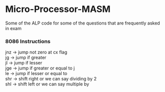 # Micro-Processor-MASM
Some of the ALP code for some of the questions that are frequently asked in exam

### 8086 Instructions   
jnz  -> jump not zero at cx flag   
jg   -> jump if greater   
jl   -> jump if lesser   
jge  -> jump if greater or equal to j  
le   -> jump if lesser or equal to   
shr  -> shift right or we can say dividing by 2  
shl  -> shift left or we can say multiple by   
